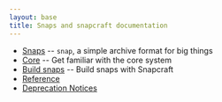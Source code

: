 ```yaml
---
layout: base
title: Snaps and snapcraft documentation
---
```


- [Snaps](/snaps) -- `snap`, a simple archive format for big things
- [Core](/core) -- Get familiar with the core system
- [Build snaps](/build-snaps) -- Build snaps with Snapcraft
- [Reference](/reference)
- [Deprecation Notices](/deprecation-notices)
